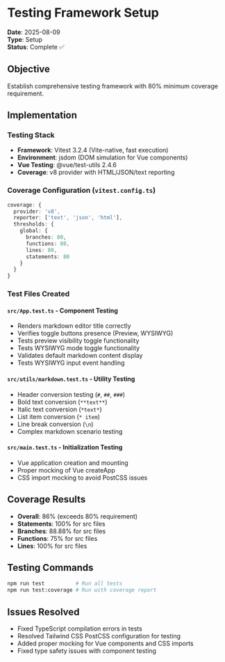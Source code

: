 # Testing Framework Setup

**Date**: 2025-08-09  
**Type**: Setup  
**Status**: Complete ✅

## Objective
Establish comprehensive testing framework with 80% minimum coverage requirement.

## Implementation

### Testing Stack
- **Framework**: Vitest 3.2.4 (Vite-native, fast execution)
- **Environment**: jsdom (DOM simulation for Vue components)
- **Vue Testing**: @vue/test-utils 2.4.6
- **Coverage**: v8 provider with HTML/JSON/text reporting

### Coverage Configuration (`vitest.config.ts`)
```typescript
coverage: {
  provider: 'v8',
  reporter: ['text', 'json', 'html'],
  thresholds: {
    global: {
      branches: 80,
      functions: 80,
      lines: 80,
      statements: 80
    }
  }
}
```

### Test Files Created

#### `src/App.test.ts` - Component Testing
- Renders markdown editor title correctly
- Verifies toggle buttons presence (Preview, WYSIWYG)
- Tests preview visibility toggle functionality  
- Tests WYSIWYG mode toggle functionality
- Validates default markdown content display
- Tests WYSIWYG input event handling

#### `src/utils/markdown.test.ts` - Utility Testing
- Header conversion testing (`#`, `##`, `###`)
- Bold text conversion (`**text**`)
- Italic text conversion (`*text*`)
- List item conversion (`* item`)
- Line break conversion (`\n`)
- Complex markdown scenario testing

#### `src/main.test.ts` - Initialization Testing
- Vue application creation and mounting
- Proper mocking of Vue createApp
- CSS import mocking to avoid PostCSS issues

## Coverage Results
- **Overall**: 86% (exceeds 80% requirement)
- **Statements**: 100% for src files
- **Branches**: 88.88% for src files  
- **Functions**: 75% for src files
- **Lines**: 100% for src files

## Testing Commands
```bash
npm run test          # Run all tests
npm run test:coverage # Run with coverage report
```

## Issues Resolved
- Fixed TypeScript compilation errors in tests
- Resolved Tailwind CSS PostCSS configuration for testing
- Added proper mocking for Vue components and CSS imports
- Fixed type safety issues with component testing